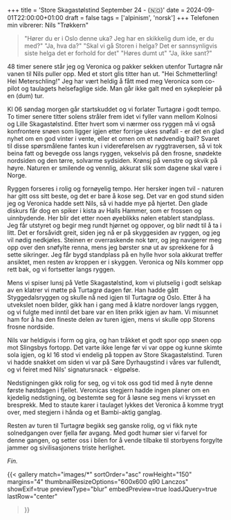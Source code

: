 +++
title = 'Store Skagastølstind September 24 - (🇳🇴)'
date = 2024-09-01T22:00:00+01:00
draft = false
tags = ['alpinism', 'norsk']
+++
Telefonen min vibrerer: Nils "Trøkkern"
> "Hører du er i Oslo denne uka? Jeg har en skikkelig dum ide, er du med?"
> "Ja, hva da?"
> "Skal vi gå Storen i helga? Det er sannsynligvis siste helga det er forhold for det"
> "Høres dumt ut"
> "Ja, ikke sant?"

48 timer senere står jeg og Veronica og pakker sekken utenfor Turtagrø når vanen til Nils puller opp. Med et stort glis titter han ut. 
"Hei Schmetterling! Hei Meterschling!"
Jeg har vært heldig å fått med meg Veronica som co-pilot og taulagets helsefaglige side. Man går ikke galt med en sykepleier på en (dum) tur. 

Kl 06 søndag morgen går startskuddet og vi forlater Turtagrø i godt tempo. To timer senere titter solens stråler frem idet vi fyller vann mellom Kolnosi og Lille Skagastølstind.
Etter hvert som vi nærmer oss ryggen må vi også konfrontere snøen som ligger igjen etter forrige ukes snøfall - er det en glad nyhet om en god vinter i vente, eller et omen om et nødvendig bail? Svaret til disse spørsmålene fantes kun i videreførelsen av ryggtraversen, så vi tok beina fatt og bevegde oss langs ryggen, vekselvis på den frosne, snødekte nordsiden og den tørre, solvarme sydsiden. Krønsj på venstre og skvik på høyre. Naturen er smilende og vennlig, akkurat slik som dagene skal være i Norge.


Ryggen forseres i rolig og fornøyelig tempo. Her hersker ingen tvil - naturen har gitt oss sitt beste, og det er bare å kose seg. Det var en god stund siden jeg og Veronica hadde sett Nils, så vi hadde mye på hjertet. Den glade diskurs får dog en spiker i kista av Halls Hammer, som er frossen og uinnbydende. Her blir det etter noen øyeblikks nølen etablert standplass. Jeg får utstyret og begir meg rundt hjørnet og oppover, og blir nødt til å ta i litt. Det er forsåvidt greit, siden jeg nå er på skyggesiden av ryggen, og jeg vil nødig nedkjøles. Steinen er overraskende nok tørr, og jeg navigerer meg opp over den snøfylte renna, mens jeg børster snø ut av sprekkene for å sette sikringer. Jeg får bygd standplass på en hylle hvor sola akkurat treffer ansiktet, men resten av kroppen er i skyggen. Veronica og Nils kommer opp rett bak, og vi fortsetter langs ryggen.

Mens vi spiser lunsj på Vetle Skagastølstind, kom vi plutselig i godt selskap av en klatrer vi møtte på Turtagrø dagen før. 
Han hadde gått Styggedalsryggen og skulle nå ned igjen til Turtagrø og Oslo. Etter å ha utvekslet noen bilder, gikk han i gang med å klatre nordover langs ryggen, og vi fulgte med inntil det bare var en liten prikk igjen av ham.
Vi misunnet ham for å ha den fineste delen av turen igjen, mens vi skulle opp Storens frosne nordside.

Nils var heldigvis i form og gira, og han tråkket et godt spor opp snøen opp mot Slingsbys fortopp. Det varte ikke lenge før vi var oppe og kunne skimte sola igjen, og kl 16 stod vi endelig på toppen av Store Skagastølstind. Turen vi hadde snakket om siden vi var på Søre Dyrhaugstind i våres var fullendt, og vi feiret med Nils' signatursnack - elgpølse. 


Nedstigningen gikk rolig for seg, og vi tok oss god tid med å nyte denne første høstdagen i fjellet.
Veronicas stegjern hadde ingen planer om en kjedelig nedstigning, og bestemte seg for å løsne seg mens vi krysset en bresprekk. Med to staute karer i taulaget lykkes det Veronica å komme trygt over, med stegjern i hånda og et Bambi-aktig ganglag.  

Resten av turen til Turtagrø begikk seg ganske rolig, og vi fikk nyte solnedgangen over fjella før avgang.
Med godt humør sier vi farvel for denne gangen, og setter oss i bilen for å vende tilbake til storbyens forgylte jammer og sivilisasjonens triste herlighet.

_Fin._

{{< gallery
    match="images/*"
    sortOrder="asc"
    rowHeight="150"
    margins="4"
    thumbnailResizeOptions="600x600 q90 Lanczos"
    showExif=true
    previewType="blur"
    embedPreview=true
    loadJQuery=true
    lastRow="center"
>}}
